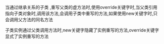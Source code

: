 当通过继承关系的子类 ,重写父类的虚方法时,使用override关键字时,当父类引用指向子类对象时,调用该方法,会调用子类中重写的方法,如果使用new关键字时,只会调用父方法的同名方法

子类实例通过父类调用方法时,new关键字隐藏了实例重写的方法,override关键字显式了实例重写的方法

